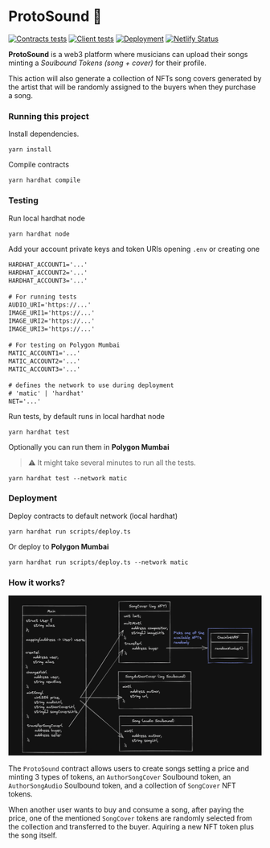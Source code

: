 # ProtoSound 🎵
[![Contracts tests](https://github.com/MCarlomagno/ProtoSound/actions/workflows/contracts.yml/badge.svg)](https://github.com/MCarlomagno/ProtoSound/actions/workflows/contracts.yml)
[![Client tests](https://github.com/MCarlomagno/ProtoSound/actions/workflows/client.yml/badge.svg)](https://github.com/MCarlomagno/ProtoSound/actions/workflows/client.yml)
[![Deployment](https://github.com/MCarlomagno/ProtoSound/actions/workflows/pages/pages-build-deployment/badge.svg)](https://github.com/MCarlomagno/ProtoSound/actions/workflows/pages/pages-build-deployment)
[![Netlify Status](https://api.netlify.com/api/v1/badges/31c7afd7-508d-441c-8d51-ae8d687c8ceb/deploy-status)](https://app.netlify.com/sites/protosound/deploys)

**ProtoSound** is a web3 platform where musicians can upload their songs minting a *Soulbound Tokens (song + cover)* for their profile.

This action will also generate a collection of NFTs song covers generated by the artist that will be randomly assigned to the buyers when they purchase a song.

### Running this project

Install dependencies.

```shell
yarn install
```

Compile contracts

```shell
yarn hardhat compile
```

### Testing

Run local hardhat node

```shell
yarn hardhat node
```

Add your account private keys and token URIs opening `.env` or creating one

```shell
HARDHAT_ACCOUNT1='...'
HARDHAT_ACCOUNT2='...'
HARDHAT_ACCOUNT3='...'

# For running tests
AUDIO_URI='https://...'
IMAGE_URI1='https://...'
IMAGE_URI2='https://...'
IMAGE_URI3='https://...'

# For testing on Polygon Mumbai
MATIC_ACCOUNT1='...'
MATIC_ACCOUNT2='...'
MATIC_ACCOUNT3='...'

# defines the network to use during deployment
# 'matic' | 'hardhat'
NET='...'
```

Run tests, by default runs in local hardhat node

```shell
yarn hardhat test
```

Optionally you can run them in **Polygon Mumbai**
> :warning: It might take several minutes to run all the tests.

```shell
yarn hardhat test --network matic
```

### Deployment

Deploy contracts to default network (local hardhat)

```shell
yarn hardhat run scripts/deploy.ts 
```

Or deploy to **Polygon Mumbai** 

```shell
yarn hardhat run scripts/deploy.ts --network matic
```

### How it works?

<div align="center">
<img src="https://raw.githubusercontent.com/MCarlomagno/ProtoSound/main/docs/contracts.png" alt="Contracts"/>
</div>

The `ProtoSound` contract allows users to create songs setting a price and minting 3 types of tokens, an `AuthorSongCover` Soulbound token, an `AuthorSongAudio` Soulbound token, and a collection of `SongCover` NFT tokens. 

When another user wants to buy and consume a song, after paying the price, one of the mentioned `SongCover` tokens are randomly selected from the collection and transferred to the buyer. Aquiring a new NFT token plus the song itself.
